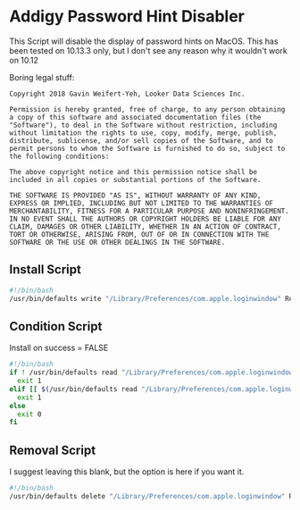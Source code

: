 # Addigy Password Hint Disabler

This Script will disable the display of password hints on MacOS. This has been tested on 10.13.3 only, but I don't see any reason why it wouldn't work on 10.12  
  
Boring legal stuff:

```text
Copyright 2018 Gavin Weifert-Yeh, Looker Data Sciences Inc.

Permission is hereby granted, free of charge, to any person obtaining a copy of this software and associated documentation files (the "Software"), to deal in the Software without restriction, including without limitation the rights to use, copy, modify, merge, publish, distribute, sublicense, and/or sell copies of the Software, and to permit persons to whom the Software is furnished to do so, subject to the following conditions:

The above copyright notice and this permission notice shall be included in all copies or substantial portions of the Software.

THE SOFTWARE IS PROVIDED "AS IS", WITHOUT WARRANTY OF ANY KIND, EXPRESS OR IMPLIED, INCLUDING BUT NOT LIMITED TO THE WARRANTIES OF MERCHANTABILITY, FITNESS FOR A PARTICULAR PURPOSE AND NONINFRINGEMENT. IN NO EVENT SHALL THE AUTHORS OR COPYRIGHT HOLDERS BE LIABLE FOR ANY CLAIM, DAMAGES OR OTHER LIABILITY, WHETHER IN AN ACTION OF CONTRACT, TORT OR OTHERWISE, ARISING FROM, OUT OF OR IN CONNECTION WITH THE SOFTWARE OR THE USE OR OTHER DEALINGS IN THE SOFTWARE.
```

## Install Script

```bash
#!/bin/bash
/usr/bin/defaults write "/Library/Preferences/com.apple.loginwindow" RetriesUntilHint -int 0
```

## Condition Script

Install on success = FALSE

```bash
#!/bin/bash
if ! /usr/bin/defaults read "/Library/Preferences/com.apple.loginwindow" RetriesUntilHint; then
  exit 1
elif [[ $(/usr/bin/defaults read "/Library/Preferences/com.apple.loginwindow" RetriesUntilHint) != 0 ]]; then
  exit 1
else
  exit 0
fi

```

## Removal Script

I suggest leaving this blank, but the option is here if you want it.

```bash
#!/bin/bash
/usr/bin/defaults delete "/Library/Preferences/com.apple.loginwindow" RetriesUntilHint
```
